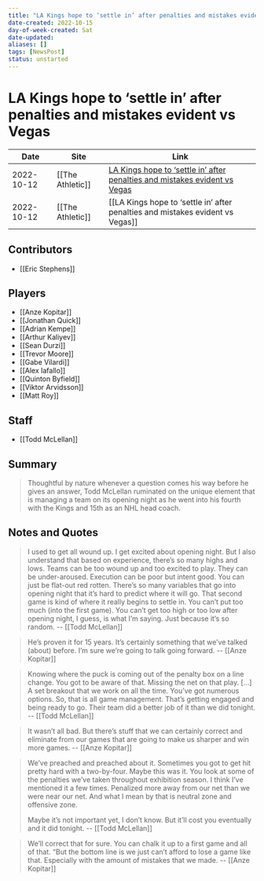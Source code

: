 ```yaml
---
title: "LA Kings hope to ‘settle in’ after penalties and mistakes evident vs Vegas"
date-created: 2022-10-15
day-of-week-created: Sat
date-updated: 
aliases: []
tags: [NewsPost]
status: unstarted
---
```


# LA Kings hope to ‘settle in’ after penalties and mistakes evident vs Vegas

Date | Site | Link
---|---|---
2022-10-12 | [[The Athletic]] | [LA Kings hope to ‘settle in’ after penalties and mistakes evident vs Vegas](https://theathletic.com/3682833/2022/10/12/kings-golden-knights-season-opener/)
2022-10-12 | [[The Athletic]] | [[LA Kings hope to ‘settle in’ after penalties and mistakes evident vs Vegas]]


## Contributors
- [[Eric Stephens]]


## Players
- [[Anze Kopitar]]
- [[Jonathan Quick]]
- [[Adrian Kempe]]
- [[Arthur Kaliyev]]
- [[Sean Durzi]]
- [[Trevor Moore]]
- [[Gabe Vilardi]]
- [[Alex Iafallo]]
- [[Quinton Byfield]]
- [[Viktor Arvidsson]]
- [[Matt Roy]]


## Staff
- [[Todd McLellan]]


## Summary
> Thoughtful by nature whenever a question comes his way before he gives an answer, Todd McLellan ruminated on the unique element that is managing a team on its opening night as he went into his fourth with the Kings and 15th as an NHL head coach.


## Notes and Quotes
> I used to get all wound up. I get excited about opening night. But I also understand that based on experience, there’s so many highs and lows. Teams can be too wound up and too excited to play. They can be under-aroused. Execution can be poor but intent good. You can just be flat-out red rotten. There’s so many variables that go into opening night that it’s hard to predict where it will go.
> That second game is kind of where it really begins to settle in. You can’t put too much (into the first game). You can’t get too high or too low after opening night, I guess, is what I’m saying. Just because it’s so random. -- [[Todd McLellan]]

> He’s proven it for 15 years. It’s certainly something that we’ve talked (about) before. I’m sure we’re going to talk going forward. -- [[Anze Kopitar]]

> Knowing where the puck is coming out of the penalty box on a line change. You got to be aware of that. Missing the net on that play.  \[...] A set breakout that we work on all the time. You’ve got numerous options. So, that is all game management. That’s getting engaged and being ready to go. Their team did a better job of it than we did tonight. -- [[Todd McLellan]]

> It wasn’t all bad. But there’s stuff that we can certainly correct and eliminate from our games that are going to make us sharper and win more games. -- [[Anze Kopitar]]

> We’ve preached and preached about it. Sometimes you got to get hit pretty hard with a two-by-four. Maybe this was it. You look at some of the penalties we’ve taken throughout exhibition season. I think I’ve mentioned it a few times. Penalized more away from our net than we were near our net. And what I mean by that is neutral zone and offensive zone.
> 
> Maybe it’s not important yet, I don’t know. But it’ll cost you eventually and it did tonight.  -- [[Todd McLellan]]

> We’ll correct that for sure.
> You can chalk it up to a first game and all of that. “But the bottom line is we just can’t afford to lose a game like that. Especially with the amount of mistakes that we made.  -- [[Anze Kopitar]]